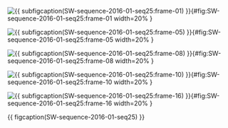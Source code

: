 <!-- MDFIGINCLUDE(SW-sequence-2016-01-seq25) -->
<div id="fig:SW-sequence-2016-01-seq25">


![{{ subfigcaption(SW-sequence-2016-01-seq25:frame-01) }}](img/SW-sequence-2016-01-seq25/frame-01.png){#fig:SW-sequence-2016-01-seq25:frame-01 width=20% }

![{{ subfigcaption(SW-sequence-2016-01-seq25:frame-05) }}](img/SW-sequence-2016-01-seq25/frame-05.png){#fig:SW-sequence-2016-01-seq25:frame-05 width=20% }

![{{ subfigcaption(SW-sequence-2016-01-seq25:frame-08) }}](img/SW-sequence-2016-01-seq25/frame-08.png){#fig:SW-sequence-2016-01-seq25:frame-08 width=20% }

![{{ subfigcaption(SW-sequence-2016-01-seq25:frame-10) }}](img/SW-sequence-2016-01-seq25/frame-10.png){#fig:SW-sequence-2016-01-seq25:frame-10 width=20% }

![{{ subfigcaption(SW-sequence-2016-01-seq25:frame-16) }}](img/SW-sequence-2016-01-seq25/frame-16.png){#fig:SW-sequence-2016-01-seq25:frame-16 width=20% }

{{ figcaption(SW-sequence-2016-01-seq25) }}
</div>
<!-- /MDFIGINCLUDE(SW-sequence-2016-01-seq25) -->
